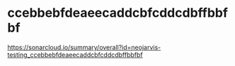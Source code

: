 # ccebbebfdeaeecaddcbfcddcdbffbbfbf
https://sonarcloud.io/summary/overall?id=neojarvis-testing_ccebbebfdeaeecaddcbfcddcdbffbbfbf
